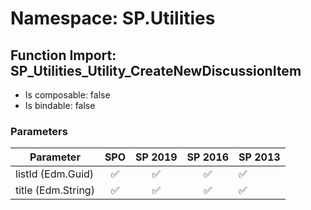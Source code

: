 # Namespace: SP.Utilities

## Function Import: SP_Utilities_Utility_CreateNewDiscussionItem

- Is composable: false
- Is bindable: false

### Parameters

Parameter | SPO | SP 2019 | SP 2016 | SP 2013
----------|:---:|:-------:|:-------:|:-------
listId (Edm.Guid) | ✅ | ✅ | ✅ | ✅
title (Edm.String) | ✅ | ✅ | ✅ | ✅